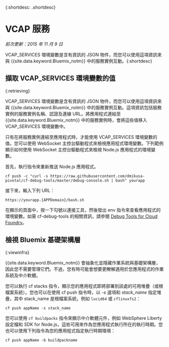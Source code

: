 
{:shortdesc: .shortdesc}

# VCAP 服務

*前次更新：2015 年 11 月 9 日*


VCAP_SERVICES 環境變數是含有資訊的 JSON 物件，而您可以使用這項資訊來與
{{site.data.keyword.Bluemix_notm}} 中的服務實例互動。{:shortdesc}


## 擷取 VCAP_SERVICES 環境變數的值
{:retrieving}

VCAP_SERVICES 環境變數是含有資訊的 JSON 物件，而您可以使用這項資訊來與
{{site.data.keyword.Bluemix_notm}} 中的服務實例互動。這項資訊包括服務實例的服務實例名稱、認證及連線 URL。將應用程式連結至 {{site.data.keyword.Bluemix_notm}} 中的服務實例時，會將這些值移入 VCAP_SERVICES 環境變數中。

只有在將服務實例連結至應用程式時，才能使用 VCAP_SERVICES 環境變數的值。您可以使用 WebSocket 主控台驅動程式來檢視應用程式環境變數。下列範例顯示如何使用 WebSocket 主控台驅動程式來檢視 Node.js 應用程式的環境變數。

首先，執行指令來重新推送 Node.js 應用程式。
```
cf push -c "curl -s https://raw.githubusercontent.com/dmikusa-pivotal/cf-debug-tools/master/debug-console.sh | bash" yourapp
```
接下來，輸入下列 URL：
```
https://yourapp.{APPDomain}/bash.sh
```
在顯示的頁面中，按一下勾號以連接工具，然後發出 env 指令來查看應用程式的環境變數。如需 cf-debug-tools 的相關資訊，請參閱 [Debug Tools for Cloud Foundry](https://github.com/dmikusa-pivotal/cf-debug-tools)。


## 檢視 Bluemix 基礎架構層
{:viewinfra}


{{site.data.keyword.Bluemix_notm}} 會抽象化並隱藏作業系統與基礎架構層，因此您不需要管理它們。不過，您有時可能會想要更瞭解適用於您應用程式的作業系統及中介軟體。

您可以執行 cf stacks 指令，顯示您的應用程式即將部署到該處的可用堆疊（或根檔案系統）。您也可以在使用 cf push 指令時，以 *-s* 選項和 *stack_name* 指定堆疊，其中 stack_name 是根檔案系統，例如 `lucid64` 或 `cflinuxfs2`：
```
cf push appName -s stack_name
```
您可以使用 `cf buildpacks` 指令來顯示中介軟體元件，例如 WebSphere Liberty 設定檔和 SDK for Node.js，這些可用來作為您應用程式執行所在的執行時期。您也可以使用下列指令為您的應用程式指定執行時期環境：
```
cf push appName -b buildpackname
```
